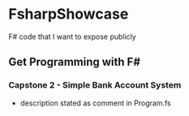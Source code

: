 # FsharpShowcase
F# code that I want to expose publicly

## Get Programming with F#

### Capstone 2 - Simple Bank Account System

* description stated as comment in Program.fs